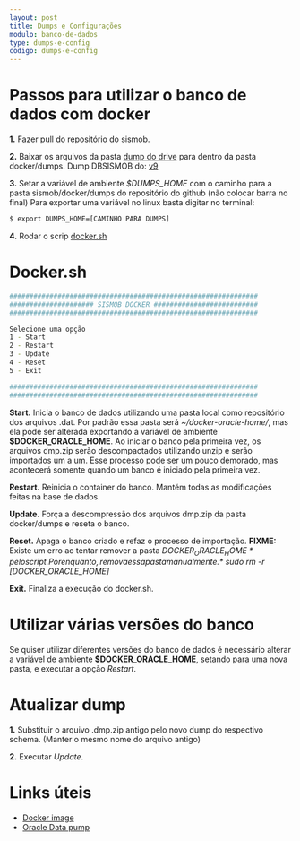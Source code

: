 ```yaml
---
layout: post
title: Dumps e Configurações
modulo: banco-de-dados
type: dumps-e-config
codigo: dumps-e-config
---
```


# Passos para utilizar o banco de dados com docker

**1.** Fazer pull do repositório do sismob.

**2.** Baixar os arquivos da pasta [dump do drive](https://drive.google.com/open?id=0B-h414mXnBScSGJZOTViVDY5R0k) para dentro da pasta docker/dumps.
        Dump DBSISMOB do:
          [v9](https://drive.google.com/drive/folders/0B7kfNsf4ayKQREYtQThPQUQyamM)

**3.** Setar a variável de ambiente *$DUMPS_HOME* com o caminho para a pasta sismob/docker/dumps do repositório do github (não colocar barra no final)
Para exportar uma variável no linux basta digitar no terminal:
``` sh
$ export DUMPS_HOME=[CAMINHO PARA DUMPS]
```

**4.** Rodar o scrip [docker.sh](https://github.com/BruceRodrigues/sismob/blob/homologacao/docker/docker.sh)

# Docker.sh

```bash
##############################################################
##################### SISMOB DOCKER ##########################
##############################################################

Selecione uma opção
1 - Start
2 - Restart
3 - Update
4 - Reset
5 - Exit

##############################################################
##############################################################
```

**Start.** Inicia o banco de dados utilizando uma pasta local como repositório dos arquivos .dat. Por padrão essa pasta será *~/docker-oracle-home/*, mas ela pode ser alterada exportando a variável de ambiente **$DOCKER_ORACLE_HOME**. Ao iniciar o banco pela primeira vez, os arquivos dmp.zip serão descompactados utilizando unzip e serão importados um a um. Esse processo pode ser um pouco demorado, mas acontecerá somente quando um banco é iniciado pela primeira vez.

**Restart.** Reinicia o container do banco. Mantém todas as modificações feitas na base de dados.

**Update.** Força a descompressão dos arquivos dmp.zip da pasta docker/dumps e reseta o banco.

**Reset.** Apaga o banco criado e refaz o processo de importação. **FIXME:** Existe um erro ao tentar remover a pasta *$DOCKER_ORACLE_HOME* pelo script. Por enquanto, remova essa pasta manualmente. *$ sudo rm -r [DOCKER_ORACLE_HOME]*

**Exit.** Finaliza a execução do docker.sh.

# Utilizar várias versões do banco

Se quiser utilizar diferentes versões do banco de dados é necessário alterar a variável de ambiente **$DOCKER_ORACLE_HOME**, setando para uma nova pasta, e executar a opção *Restart*.

# Atualizar dump

**1.** Substituir o arquivo .dmp.zip antigo pelo novo dump do respectivo schema. (Manter o mesmo nome do arquivo antigo)

**2.** Executar *Update*.

# Links úteis

* [Docker image](https://hub.docker.com/r/sath89/oracle-12c/)
* [Oracle Data pump](https://oracle-base.com/articles/10g/oracle-data-pump-10g)
